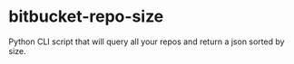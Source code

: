 # bitbucket-repo-size
Python CLI script that will query all your repos and return a json sorted by size.
